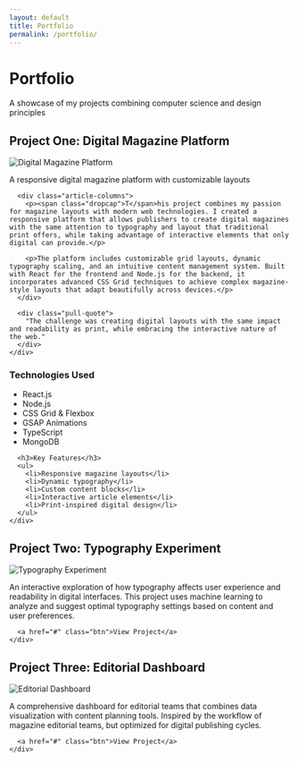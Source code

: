 ```yaml
---
layout: default
title: Portfolio
permalink: /portfolio/
---
```


<div class="magazine-layout">
  <div class="full-width">
    <h1 class="article-heading fade-in">Portfolio</h1>
    <p class="article-lead fade-in">A showcase of my projects combining computer science and design principles</p>
  </div>
</div>

<div class="magazine-layout">
  <div class="two-thirds fade-in-left">
    <div class="feature-article">
      <h2>Project One: Digital Magazine Platform</h2>
      <img src="https://source.unsplash.com/random/1000x600/?magazine" alt="Digital Magazine Platform" class="featured-image">
      <p class="caption">A responsive digital magazine platform with customizable layouts</p>
      
      <div class="article-columns">
        <p><span class="dropcap">T</span>his project combines my passion for magazine layouts with modern web technologies. I created a responsive platform that allows publishers to create digital magazines with the same attention to typography and layout that traditional print offers, while taking advantage of interactive elements that only digital can provide.</p>
        
        <p>The platform includes customizable grid layouts, dynamic typography scaling, and an intuitive content management system. Built with React for the frontend and Node.js for the backend, it incorporates advanced CSS Grid techniques to achieve complex magazine-style layouts that adapt beautifully across devices.</p>
      </div>
      
      <div class="pull-quote">
        "The challenge was creating digital layouts with the same impact and readability as print, while embracing the interactive nature of the web."
      </div>
    </div>
  </div>
  
  <div class="one-third fade-in-right">
    <div class="feature-article">
      <h3>Technologies Used</h3>
      <ul>
        <li>React.js</li>
        <li>Node.js</li>
        <li>CSS Grid & Flexbox</li>
        <li>GSAP Animations</li>
        <li>TypeScript</li>
        <li>MongoDB</li>
      </ul>
      
      <h3>Key Features</h3>
      <ul>
        <li>Responsive magazine layouts</li>
        <li>Dynamic typography</li>
        <li>Custom content blocks</li>
        <li>Interactive article elements</li>
        <li>Print-inspired digital design</li>
      </ul>
    </div>
  </div>
</div>

<div class="magazine-layout">
  <div class="half fade-in-up">
    <div class="feature-article">
      <h2>Project Two: Typography Experiment</h2>
      <img src="https://source.unsplash.com/random/800x500/?typography" alt="Typography Experiment" class="featured-image">
      <p>An interactive exploration of how typography affects user experience and readability in digital interfaces. This project uses machine learning to analyze and suggest optimal typography settings based on content and user preferences.</p>
      
      <a href="#" class="btn">View Project</a>
    </div>
  </div>
  
  <div class="half fade-in-up" style="animation-delay: 0.3s;">
    <div class="feature-article">
      <h2>Project Three: Editorial Dashboard</h2>
      <img src="https://source.unsplash.com/random/800x500/?dashboard" alt="Editorial Dashboard" class="featured-image">
      <p>A comprehensive dashboard for editorial teams that combines data visualization with content planning tools. Inspired by the workflow of magazine editorial teams, but optimized for digital publishing cycles.</p>
      
      <a href="#" class="btn">View Project</a>
    </div>
  </div>
</div>

<style>
  .btn {
    display: inline-block;
    background-color: var(--secondary-color);
    color: white;
    padding: 10px 20px;
    text-decoration: none;
    font-weight: 600;
    margin-top: 15px;
    transition: background-color 0.3s;
  }
  
  .btn:hover {
    background-color: var(--accent-color);
  }
</style> 